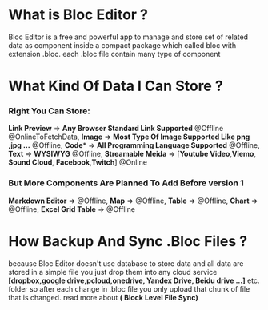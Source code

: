 # What is Bloc Editor ?
Bloc Editor is a free and powerful app to manage and store set of related data as component inside a compact package which called bloc with extension .bloc. each .bloc file contain many type of component
# What Kind Of Data I Can Store ?
### Right You Can Store:
**Link Preview** => **Any Browser Standard Link Supported** @Offline @OnlineToFetchData,
**Image** => **Most Type Of Image Supported Like png ,jpg ...** @Offline,
**Code*** => **All Programming Language  Supported** @Offline,
**Text** => **WYSIWYG** @Offline,
**Streamable Meida** => [**Youtube Video**,**Viemo**, **Sound Cloud**, **Facebook**,**Twitch**] @Online

### But More Components Are Planned To Add Before version 1
**Markdown Editor** => @Offline, 
**Map** => @Offline, 
**Table** => @Offline,
**Chart** => @Offline,
**Excel Grid Table** => @Offline
# How Backup And Sync .Bloc Files ?
because Bloc Editor doesn't use database to store data and all data are stored in a simple file you just drop them into any cloud service **[dropbox,google drive,pcloud,onedrive, Yandex Drive, Beidu drive ...]** etc. folder so after each change in .bloc file you only upload that chunk of file that is changed. 
read more about **( Block Level File Sync)**